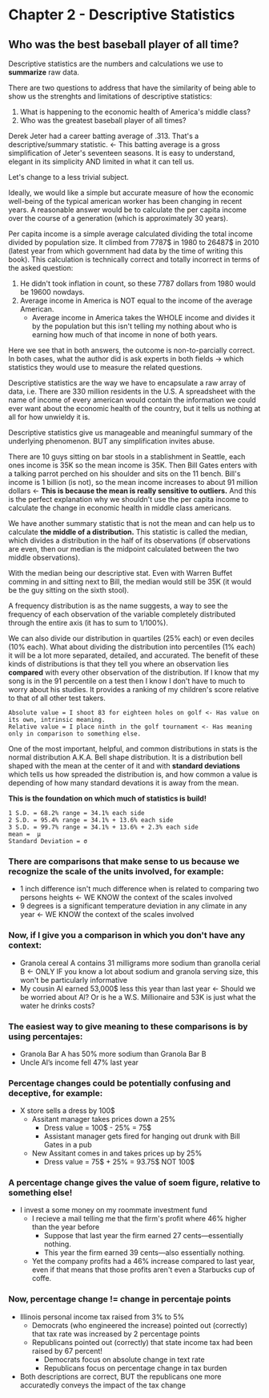 # Chapter 2 - Descriptive Statistics
## Who was the best baseball player of all time?
Descriptive statistics are the numbers and calculations we use to **summarize** raw data.

There are two questions to address that have the similarity of being able to show us the strenghts and limitations of descriptive statistics:
1. What is happening to the economic health of America's middle class?
2. Who was the greatest baseball player of all times?

Derek Jeter had a career batting average of .313. That's a descriptive/summary statistic. <- This batting average is a gross simplification of Jeter's seventeen seasons. It is easy to understand, elegant in its simplicity AND limited in what it can tell us.

Let's change to a less trivial subject.

Ideally, we would like a simple but accurate measure of how the economic well-being of the typical american worker has been changing in recent years. A reasonable answer would be to calculate the per capita income over the course of a generation (which is approximately 30 years).

Per capita income is a simple average calculated dividing the total income divided by population size. It climbed from 7787$ in 1980 to 26487$ in 2010 (latest year from which government had data by the time of writing this book). This calculation is technically correct and totally incorrect in terms of the asked question:
1. He didn't took inflation in count, so these 7787 dollars from 1980 would be 19600 nowdays.
2. Average income in America is NOT equal to the income of the average American.
   * Average income in America takes the WHOLE income and divides it by the population but this isn't telling my nothing about who is earning how much of that income in none of both years.

Here we see that in both answers, the outcome is non-to-parcially correct. In both cases, what the author did is ask experts in both fields -> which statistics they would use to measure the related questions. 

Descriptive statistics are the way we have to encapsulate a raw array of data, i.e. There are 330 million residents in the U.S. A spreadsheet with the name of income of every american would contain the information we could ever want about the economic health of the country, but it tells us nothing at all for how unwieldy it is.

Descriptive statistics give us manageable and meaningful summary of the underlying phenomenon. BUT any simplification invites abuse.

There are 10 guys sitting on bar stools in a stablishment in Seattle, each ones income is 35K so the mean income is 35K. Then Bill Gates enters with a talking parrot perched on his shoulder and sits on the 11 bench. Bill's income is 1 billion (is not), so the mean income increases to about 91 million dollars <- **This is because the mean is really sensitive to outliers.** And this is the perfect explanation why we shouldn't use the per capita income to calculate the change in economic health in middle class americans.

We have another summary statistic that is not the mean and can help us to calculate **the middle of a distribution.** This statistic is called the median, which divides a distribution in the half of its observations (if observations are even, then our median is the midpoint calculated between the two middle observations).

With the median being our descriptive stat. Even with Warren Buffet comming in and sitting next to Bill, the median would still be 35K (it would be the guy sitting on the sixth stool).

A frequency distribution is as the name suggests, a way to see the frequency of each observation of the variable completely distributed through the entire axis (it has to sum to 1/100%).

We can also divide our distribution in quartiles (25% each) or even deciles (10% each). What about dividing the distribution into percentiles (1% each) it will be a lot more separated, detailed, and accurated. The benefit of these kinds of distributions is that they tell you where an observation lies **compared** with every other observation of the distribution. If I know that my song is in the 91 percentile on a test then I know I don't have to much to worry about his studies. It provides a ranking of my children's score relative to that of all other test takers.

    Absolute value = I shoot 83 for eighteen holes on golf <- Has value on its own, intrinsic meaning.
    Relative value = I place ninth in the golf tournament <- Has meaning only in comparison to something else.
 
 One of the most important, helpful, and common distributions in stats is the normal distribution A.K.A. Bell shape distribution. It is a distribution bell shaped with the mean at the center of it and with **standard deviations** which tells us how spreaded the distribution is, and how common a value is depending of how many standard devations it is away from the mean.

**This is the foundation on which much of statistics is build!**

    1 S.D. = 68.2% range = 34.1% each side
    2 S.D. = 95.4% range = 34.1% + 13.6% each side
    3 S.D. = 99.7% range = 34.1% + 13.6% + 2.3% each side
    mean =  µ
    Standard Deviation = σ


### There are comparisons that make sense to us because we recognize the scale of the units involved, for example:
- 1 inch difference isn't much difference when is related to comparing two persons heights <- WE KNOW the context of the scales involved
- 9 degrees is a significant temperature deviation in any climate in any year <- WE KNOW the context of the scales involved
    
### Now, if I give you a comparison in which you don't have any context:
- Granola cereal A contains 31 milligrams more sodium than granolla cerial B <- ONLY IF you know a lot about sodium and granola serving size, this won't be particularly informative
- My cousin Al earned 53,000$ less this year than last year <- Should we be worried about Al? Or is he a W.S. Millionaire and 53K is just what the water he drinks costs?
    
### The easiest way to give meaning to these comparisons is by using percentajes:
- Granola Bar A has 50% more sodium than Granola Bar B
- Uncle Al’s income fell 47% last year
 
### Percentage changes could be potentially confusing and deceptive, for example:
- X store sells a dress by 100$
  * Assitant manager takes prices down a 25%
    * Dress value = 100$ - 25% = 75$
    * Assistant manager gets fired for hanging out drunk with Bill Gates in a pub
  * New Assitant comes in and takes prices up by 25%
    * Dress value = 75$ + 25% = 93.75$ NOT 100$
    
### A percentage change gives the value of soem figure, relative to something else!
- I invest a some money on my roommate investment fund
  * I recieve a mail telling me that the firm's profit where 46% higher than the year before
    * Suppose that last year the firm earned 27 cents—essentially nothing.
    * This year the firm earned 39 cents—also essentially nothing.
  * Yet the company profits had a 46% increase compared to last year, even if that means that those profits aren't even a Starbucks cup of coffe.
  
### Now, percentage change != change in percentaje points
- Illinois personal income tax raised from 3% to 5%
  * Democrats (who engineered the increase) pointed out (correctly) that tax rate was increased by 2 percentage points
  * Republicans pointed out (correctly) that state income tax had been raised by 67 percent!
    * Democrats focus on absolute change in text rate
    * Republicans focus on percentage change in tax burden
- Both descriptions are correct, BUT the republicans one more accuratedly conveys the impact of the tax change

